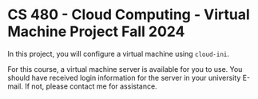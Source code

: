 # CS 480 - Cloud Computing - Virtual Machine Project Fall 2024

In this project, you will configure a virtual machine using `cloud-ini`. 

For this course, a virtual machine server is available for you to use. You should have received login information for the server in your university E-mail. If not, please contact me for assistance.

